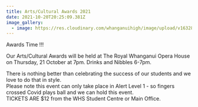 ```yaml
---
title: Arts/Cultural Awards 2021
date: 2021-10-20T20:25:09.381Z
image_gallery:
  - image: https://res.cloudinary.com/whanganuihigh/image/upload/v1632879488/Events/poster_2021.jpg
---
```

Awards Time !!!  

Our Arts/Cultural Awards will be held at The Royal Whanganui Opera House on Thursday, 21 October at 7pm.  Drinks and Nibbles 6-7pm.


There is nothing better than celebrating the success of our students and we love to do that in style.  
Please note this event can only take place in Alert Level 1 - so fingers crossed Covid plays ball and we can hold this event.  
TICKETS ARE $12 from the WHS Student Centre or Main Office.